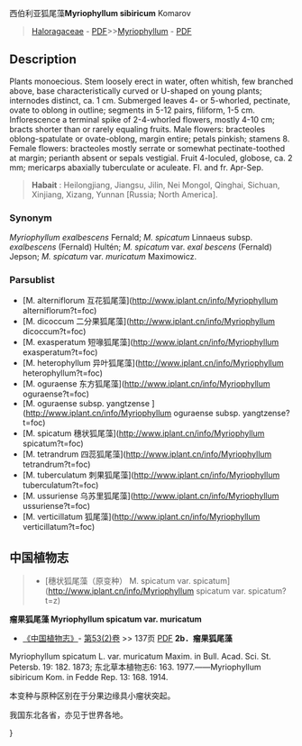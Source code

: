 西伯利亚狐尾藻**Myriophyllum sibiricum** Komarov

> [Haloragaceae](http://www.iplant.cn/info/Haloragaceae?t=foc) - [PDF](http://www.iplant.cn/foc/pdf/Haloragaceae.pdf)>>[Myriophyllum](http://www.iplant.cn/info/Myriophyllum?t=foc) - [PDF](http://www.iplant.cn/foc/pdf/Myriophyllum.pdf)

## Description

Plants monoecious. Stem loosely erect in water, often whitish, few branched above, base characteristically curved or U-shaped on young plants; internodes distinct, ca. 1 cm. Submerged leaves 4- or 5-whorled, pectinate, ovate to oblong in outline; segments in 5-12 pairs, filiform, 1-5 cm. Inflorescence a terminal spike of 2-4-whorled flowers, mostly 4-10 cm; bracts shorter than or rarely equaling fruits. Male flowers: bracteoles oblong-spatulate or ovate-oblong, margin entire; petals pinkish; stamens 8. Female flowers: bracteoles mostly serrate or somewhat pectinate-toothed at margin; perianth absent or sepals vestigial. Fruit 4-loculed, globose, ca. 2 mm; mericarps abaxially tuberculate or aculeate. Fl. and fr. Apr-Sep.


> **Habait** : 
> Heilongjiang, Jiangsu, Jilin, Nei Mongol, Qinghai, Sichuan, Xinjiang, Xizang, Yunnan [Russia; North America].

### Synonym
*Myriophyllum exalbescens* Fernald; *M. spicatum* Linnaeus subsp. *exalbescens* (Fernald) Hultén; *M. spicatum* var. *exal* *bescens* (Fernald) Jepson; *M. spicatum* var. *muricatum* Maximowicz.

### Parsublist

* [M.  alterniflorum  互花狐尾藻](http://www.iplant.cn/info/Myriophyllum alterniflorum?t=foc)
* [M.  dicoccum  二分果狐尾藻](http://www.iplant.cn/info/Myriophyllum dicoccum?t=foc)
* [M.  exasperatum  短喙狐尾藻](http://www.iplant.cn/info/Myriophyllum exasperatum?t=foc)
* [M.  heterophyllum  异叶狐尾藻](http://www.iplant.cn/info/Myriophyllum heterophyllum?t=foc)
* [M.  oguraense  东方狐尾藻](http://www.iplant.cn/info/Myriophyllum oguraense?t=foc)
* [M.  oguraense subsp. yangtzense  ](http://www.iplant.cn/info/Myriophyllum oguraense subsp. yangtzense?t=foc)
* [M.  spicatum  穗状狐尾藻](http://www.iplant.cn/info/Myriophyllum spicatum?t=foc)
* [M.  tetrandrum  四蕊狐尾藻](http://www.iplant.cn/info/Myriophyllum tetrandrum?t=foc)
* [M.  tuberculatum  刺果狐尾藻](http://www.iplant.cn/info/Myriophyllum tuberculatum?t=foc)
* [M.  ussuriense  乌苏里狐尾藻](http://www.iplant.cn/info/Myriophyllum ussuriense?t=foc)
* [M.  verticillatum  狐尾藻](http://www.iplant.cn/info/Myriophyllum verticillatum?t=foc)

## 中国植物志

> * [穗状狐尾藻（原变种）  M.  spicatum var. spicatum](http://www.iplant.cn/info/Myriophyllum spicatum var. spicatum?t=z)


**瘤果狐尾藻 Myriophyllum spicatum var. muricatum**

* [《中国植物志》](http://www.iplant.cn/frps)- [第53(2)卷](http://www.iplant.cn/frps/vol/53(2)) >> 137页 [PDF](http://www.iplant.cn/frps/pdf/53(2)/137.PDF)
**2b．瘤果狐尾藻**

Myriophyllum spicatum L. var. muricatum Maxim. in Bull. Acad. Sci. St. Petersb. 19: 182. 1873; 东北草本植物志6: 163. 1977.——Myriophyllum sibiricum Kom. in Fedde Rep. 13: 168. 1914.

本变种与原种区别在于分果边缘具小瘤状突起。

我国东北各省，亦见于世界各地。

}